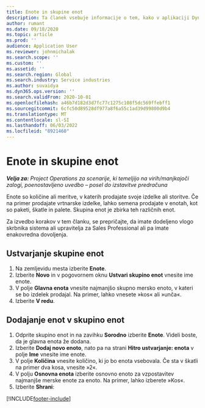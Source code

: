 ```yaml
---
title: Enote in skupine enot
description: Ta članek vsebuje informacije o tem, kako v aplikaciji Dynamics 365 Project Operations ustvariti enote in skupine enot.
author: rumant
ms.date: 09/18/2020
ms.topic: article
ms.prod: ''
audience: Application User
ms.reviewer: johnmichalak
ms.search.scope: ''
ms.custom: ''
ms.assetid: ''
ms.search.region: Global
ms.search.industry: Service industries
ms.author: suvaidya
ms.dyn365.ops.version: ''
ms.search.validFrom: 2020-10-01
ms.openlocfilehash: a46b7d182d3d7fc77c1275c108f5dc569ffebff1
ms.sourcegitcommit: 6cfc50d89528df977a8f6a55c1ad39d99800d9b4
ms.translationtype: MT
ms.contentlocale: sl-SI
ms.lasthandoff: 06/03/2022
ms.locfileid: "8921460"
---
```

# <a name="units-and-unit-groups"></a>Enote in skupine enot

_**Velja za:** Project Operations za scenarije, ki temeljijo na virih/manjkajoči zalogi, poenostavljeno uvedbo – posel do izstavitve predračuna_

Enote so količine ali meritve, v katerih prodajate svoje izdelke ali storitve. Če na primer prodajate vrtnarske izdelke, lahko semena prodajate v enotah, kot so paketi, škatle in palete. Skupina enot je zbirka teh različnih enot.

Za izvedbo korakov v tem članku, se prepričajte, da imate dodeljeno vlogo skrbnika sistema ali upravitelja za Sales Professional ali pa imate enakovredna dovoljenja.

## <a name="create-a-unit-group"></a>Ustvarjanje skupine enot

1. Na zemljevidu mesta izberite **Enote**.
2. Izberite **Novo** in v pogovornem oknu **Ustvari skupino enot** vnesite ime enote.
3. V polje **Glavna enota** vnesite najmanjšo skupno mersko enoto, v kateri se bo izdelek prodajal. Na primer, lahko vnesete »kos« ali »unča«.
4. Izberite **V redu**.

## <a name="add-units-to-a-unit-group"></a>Dodajanje enot v skupino enot

1. Odprite skupino enot in na zavihku **Sorodno** izberite **Enote**. Videli boste, da je glavna enota že dodana.
2. Izberite **Dodaj novo enoto**, nato pa na strani **Hitro ustvarjanje: enota** v polje **Ime** vnesite ime enote.
3. V polje **Količina** vnesite količino, ki jo bo enota vsebovala. Če sta v škatli na primer dva kosa, vnesite »2«. 
4. V polju **Osnovna enota** izberite osnovno enoto za vzpostavitev najmanjše merske enote za enoto. Na primer, lahko izberete »Kos«.
5. Izberite **Shrani**:


[!INCLUDE[footer-include](../includes/footer-banner.md)]